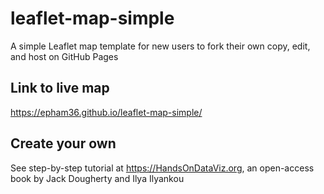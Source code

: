 # leaflet-map-simple
A simple Leaflet map template for new users to fork their own copy, edit, and host on GitHub Pages

## Link to live map 
https://epham36.github.io/leaflet-map-simple/

## Create your own
See step-by-step tutorial at https://HandsOnDataViz.org, an open-access book by Jack Dougherty and Ilya Ilyankou
